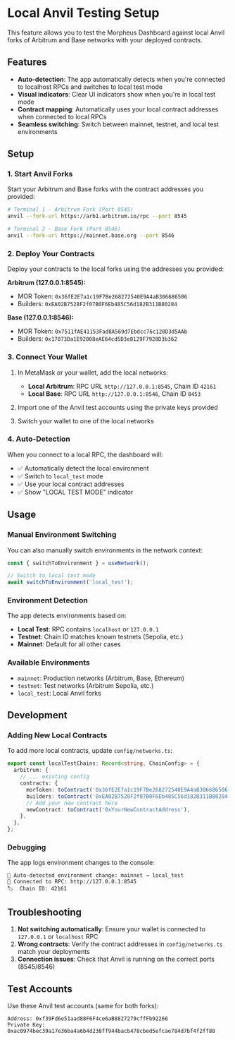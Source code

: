 # Local Anvil Testing Setup

This feature allows you to test the Morpheus Dashboard against local Anvil forks of Arbitrum and Base networks with your deployed contracts.

## Features

- **Auto-detection**: The app automatically detects when you're connected to localhost RPCs and switches to local test mode
- **Visual indicators**: Clear UI indicators show when you're in local test mode
- **Contract mapping**: Automatically uses your local contract addresses when connected to local RPCs
- **Seamless switching**: Switch between mainnet, testnet, and local test environments

## Setup

### 1. Start Anvil Forks

Start your Arbitrum and Base forks with the contract addresses you provided:

```bash
# Terminal 1 - Arbitrum Fork (Port 8545)
anvil --fork-url https://arb1.arbitrum.io/rpc --port 8545

# Terminal 2 - Base Fork (Port 8546)  
anvil --fork-url https://mainnet.base.org --port 8546
```

### 2. Deploy Your Contracts

Deploy your contracts to the local forks using the addresses you provided:

**Arbitrum (127.0.0.1:8545):**
- MOR Token: `0x36fE2E7a1c19F7Be268272540E9A4aB306686506`
- Builders: `0xEA02B7528F2f07B0F6Eb485C56d182B311B80284`

**Base (127.0.0.1:8546):**
- MOR Token: `0x7511fAE41153Fad8A569d7Ebdcc76c120D3d5AAb`
- Builders: `0x17073Da1E92008eAE64cd5D3e8129F7928D3b362`

### 3. Connect Your Wallet

1. In MetaMask or your wallet, add the local networks:
   - **Local Arbitrum**: RPC URL `http://127.0.0.1:8545`, Chain ID `42161`
   - **Local Base**: RPC URL `http://127.0.0.1:8546`, Chain ID `8453`

2. Import one of the Anvil test accounts using the private keys provided

3. Switch your wallet to one of the local networks

### 4. Auto-Detection

When you connect to a local RPC, the dashboard will:
- ✅ Automatically detect the local environment
- ✅ Switch to `local_test` mode
- ✅ Use your local contract addresses
- ✅ Show "LOCAL TEST MODE" indicator

## Usage

### Manual Environment Switching

You can also manually switch environments in the network context:

```typescript
const { switchToEnvironment } = useNetwork();

// Switch to local test mode
await switchToEnvironment('local_test');
```

### Environment Detection

The app detects environments based on:
- **Local Test**: RPC contains `localhost` or `127.0.0.1`
- **Testnet**: Chain ID matches known testnets (Sepolia, etc.)
- **Mainnet**: Default for all other cases

### Available Environments

- `mainnet`: Production networks (Arbitrum, Base, Ethereum)
- `testnet`: Test networks (Arbitrum Sepolia, etc.)
- `local_test`: Local Anvil forks

## Development

### Adding New Local Contracts

To add more local contracts, update `config/networks.ts`:

```typescript
export const localTestChains: Record<string, ChainConfig> = {
  arbitrum: {
    // ... existing config
    contracts: {
      morToken: toContract('0x36fE2E7a1c19F7Be268272540E9A4aB306686506'),
      builders: toContract('0xEA02B7528F2f07B0F6Eb485C56d182B311B80284'),
      // Add your new contract here
      newContract: toContract('0xYourNewContractAddress'),
    },
  },
};
```

### Debugging

The app logs environment changes to the console:
```
🔄 Auto-detected environment change: mainnet → local_test
🔗 Connected to RPC: http://127.0.0.1:8545
🏷️  Chain ID: 42161
```

## Troubleshooting

1. **Not switching automatically**: Ensure your wallet is connected to `127.0.0.1` or `localhost` RPC
2. **Wrong contracts**: Verify the contract addresses in `config/networks.ts` match your deployments
3. **Connection issues**: Check that Anvil is running on the correct ports (8545/8546)

## Test Accounts

Use these Anvil test accounts (same for both forks):
```
Address: 0xf39Fd6e51aad88F6F4ce6aB8827279cffFb92266
Private Key: 0xac0974bec39a17e36ba4a6b4d238ff944bacb478cbed5efcae784d7bf4f2ff80